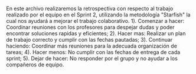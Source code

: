En este archivo realizaremos la retrospectiva con respecto al trabajo realizado por el equipo en el Sprint 2, utilizando la metodología "Starfish" la cual nos ayudará a mejorar el trabajo colaborativo. 
1). Comenzar a hacer: Coordinar reuniones con los profesores para despejar dudas y poder encontrar soluciones rapidas y eficientes;
2). Hacer mas: Realizar un plan de trabajo correcto y cumplir con las fechas pautadas;
3). Continuar haciendo: Coordinar más reuniones para la adecuada organización de tareas;
4). Hacer menos: No cumplir con las fechas de entrega de cada sprint;
5). Dejar de hacer: No responder por el grupo y no ayudar a los compañeros de equipo.
